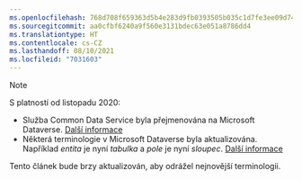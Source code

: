 ```yaml
---
ms.openlocfilehash: 768d708f659363d5b4e283d9fb0393505b035c1d7fe3ee09d74ea17eab87a8f0
ms.sourcegitcommit: aa0cfbf6240a9f560e3131bdec63e051a8786dd4
ms.translationtype: HT
ms.contentlocale: cs-CZ
ms.lasthandoff: 08/10/2021
ms.locfileid: "7031603"
---
```

> [!NOTE]
> S platností od listopadu 2020:
> - Služba Common Data Service byla přejmenována na Microsoft Dataverse. [Další informace](https://aka.ms/PAuAppBlog)
> - Některá terminologie v Microsoft Dataverse byla aktualizována. Například *entita* je nyní *tabulka* a *pole* je nyní *sloupec*. [Další informace](/powerapps/maker/data-platform/data-platform-intro)
>
> Tento článek bude brzy aktualizován, aby odrážel nejnovější terminologii.
